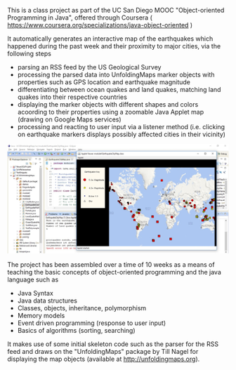 This is a class project as part of the UC San Diego MOOC "Object-oriented Programming in Java", offered through Coursera
( https://www.coursera.org/specializations/java-object-oriented )

It automatically generates an interactive map of the earthquakes which happened during the past week and their proximity to major cities, via the following steps
- parsing an RSS feed by the US Geological Survey 
- processing the parsed data into UnfoldingMaps marker objects with properties such as GPS location and earthquake magnitude
- differentiating between ocean quakes and land quakes, matching land quakes into their respective countries
- displaying the marker objects with different shapes and colors acoording to their properties using a zoomable Java Applet map (drawing on Google Maps services)
- processing and reacting to user input via a listener method (i.e. clicking on earthquake markers displays possibly affected cities in their vicinity)

![Alt text](/data/screenshot.jpg?raw=true "Screenshot")


The project has been assembled over a time of 10 weeks as a means of teaching the basic concepts of object-oriented programming and the java language such as
- Java Syntax
- Java data structures
- Classes, objects, inheritance, polymorphism
- Memory models 
- Event driven programming (response to user input)
- Basics of algorithms (sorting, searching)

It makes use of some initial skeleton code such as the parser for the RSS feed
and draws on the "UnfoldingMaps" package by Till Nagel for displaying the map objects (available at http://unfoldingmaps.org).





